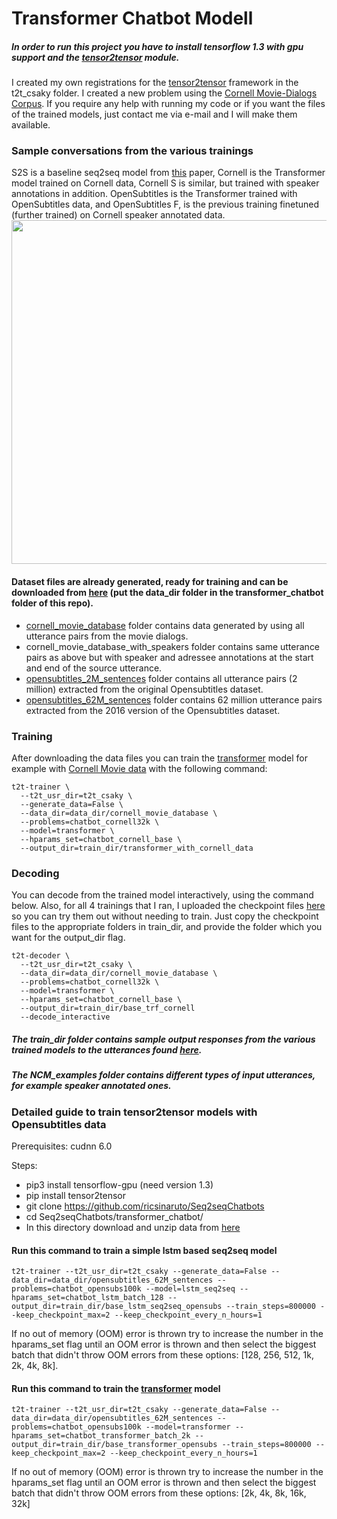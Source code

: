 # Transformer Chatbot Modell
##### In order to run this project you have to install tensorflow 1.3 with gpu support and the [tensor2tensor](https://github.com/tensorflow/tensor2tensor) module.
I created my own registrations for the [tensor2tensor](https://github.com/tensorflow/tensor2tensor) framework in the t2t_csaky folder. I created a new problem using the [Cornell Movie-Dialogs Corpus](https://www.cs.cornell.edu/~cristian/Cornell_Movie-Dialogs_Corpus.html).
If you require any help with running my code or if you want the files of the trained models, just contact me via e-mail and I will make them available.
### Sample conversations from the various trainings
S2S is a baseline seq2seq model from [this](https://arxiv.org/pdf/1506.05869.pdf) paper, Cornell is the Transformer model trained on Cornell data, Cornell S is similar, but trained with speaker annotations in addition. OpenSubtitles is the Transformer trained with OpenSubtitles data, and OpenSubtitles F, is the previous training finetuned (further trained) on Cornell speaker annotated data.
<a><img src="https://github.com/ricsinaruto/Seq2seqChatbots/blob/master/doc/tdk/pics/general_questions.png" align="top" height="550" ></a>

#### Dataset files are already generated, ready for training and can be downloaded from [here](https://mega.nz/#!DFlGyIqY!XbXDnlD1EL9TQsWyU6Nrc07p6hj7WdqkU_IXJR9_P6M) (put the data_dir folder in the transformer_chatbot folder of this repo).
* [cornell_movie_database](https://www.cs.cornell.edu/~cristian/Cornell_Movie-Dialogs_Corpus.html) folder contains data generated by using all utterance pairs from the movie dialogs.
* cornell_movie_database_with_speakers folder contains same utterance pairs as above but with speaker and adressee annotations at the start and end of the source utterance.
* [opensubtitles_2M_sentences](http://opus.lingfil.uu.se/OpenSubtitles.php) folder contains all utterance pairs (2 million) extracted from the original Opensubtitles dataset.
* [opensubtitles_62M_sentences](http://opus.lingfil.uu.se/OpenSubtitles2016.php) folder contains 62 million utterance pairs extracted from the 2016 version of the Opensubtitles dataset.

### Training
After downloading the data files you can train the [transformer](https://github.com/tensorflow/tensor2tensor/blob/master/tensor2tensor/models/transformer.py) model for example with [Cornell Movie data](https://www.cs.cornell.edu/~cristian/Cornell_Movie-Dialogs_Corpus.html) with the following command:
```
t2t-trainer \
  --t2t_usr_dir=t2t_csaky \
  --generate_data=False \
  --data_dir=data_dir/cornell_movie_database \
  --problems=chatbot_cornell32k \
  --model=transformer \
  --hparams_set=chatbot_cornell_base \
  --output_dir=train_dir/transformer_with_cornell_data
```

### Decoding
You can decode from the trained model interactively, using the command below. Also, for all 4 trainings that I ran, I uploaded the checkpoint files [here](https://mega.nz/#!bckTiS6Z!3CJxsl4AyR1W6eUnJ6Viq_cKMhhMh82cFlmA9xbotpo) so you can try them out without needing to train. Just copy the checkpoint files to the appropriate folders in train_dir, and provide the folder which you want for the output_dir flag.
```
t2t-decoder \
  --t2t_usr_dir=t2t_csaky \
  --data_dir=data_dir/cornell_movie_database \
  --problems=chatbot_cornell32k \
  --model=transformer \
  --hparams_set=chatbot_cornell_base \
  --output_dir=train_dir/base_trf_cornell
  --decode_interactive
```
##### The train_dir folder contains sample output responses from the various trained models to the utterances found [here](https://github.com/ricsinaruto/Seq2seqChatbots/blob/master/transformer_chatbot/NCM_examples/NCM_examples.txt).
##### The NCM_examples folder contains different types of input utterances, for example speaker annotated ones.

### Detailed guide to train tensor2tensor models with Opensubtitles data
Prerequisites:
cudnn 6.0

Steps:
* pip3 install tensorflow-gpu (need version 1.3)
* pip install tensor2tensor
* git clone https://github.com/ricsinaruto/Seq2seqChatbots
* cd Seq2seqChatbots/transformer_chatbot/
* In this directory download and unzip data from [here](https://mega.nz/#!vJ0iRRYT!GzsFbihzdqw-H-2KDgIxL3_H7UhKmLaJlORBCIZlGDI)

#### Run this command to train a simple lstm based seq2seq model
```
t2t-trainer --t2t_usr_dir=t2t_csaky --generate_data=False --data_dir=data_dir/opensubtitles_62M_sentences --problems=chatbot_opensubs100k --model=lstm_seq2seq --hparams_set=chatbot_lstm_batch_128 --output_dir=train_dir/base_lstm_seq2seq_opensubs --train_steps=800000 --keep_checkpoint_max=2 --keep_checkpoint_every_n_hours=1
```

If no out of memory (OOM) error is thrown try to increase the number in the hparams_set flag until an OOM error is thrown and then select the biggest batch that didn't throw OOM errors from these options: [128, 256, 512, 1k, 2k, 4k, 8k].

#### Run this command to train the [transformer](https://arxiv.org/abs/1706.03762) model
```
t2t-trainer --t2t_usr_dir=t2t_csaky --generate_data=False --data_dir=data_dir/opensubtitles_62M_sentences --problems=chatbot_opensubs100k --model=transformer --hparams_set=chatbot_transformer_batch_2k --output_dir=train_dir/base_transformer_opensubs --train_steps=800000 --keep_checkpoint_max=2 --keep_checkpoint_every_n_hours=1
```

If no out of memory (OOM) error is thrown try to increase the number in the hparams_set flag until an OOM error is thrown and then select the biggest batch that didn't throw OOM errors from these options: [2k, 4k, 8k, 16k, 32k]

